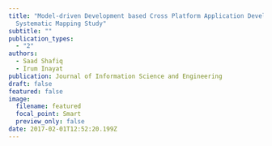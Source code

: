 ```yaml
---
title: "Model-driven Development based Cross Platform Application Development: A
  Systematic Mapping Study"
subtitle: ""
publication_types:
  - "2"
authors:
  - Saad Shafiq
  - Irum Inayat
publication: Journal of Information Science and Engineering
draft: false
featured: false
image:
  filename: featured
  focal_point: Smart
  preview_only: false
date: 2017-02-01T12:52:20.199Z
---
```

